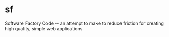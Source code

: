# sf
Software Factory Code -- an attempt to make to reduce friction for creating high quality, simple web applications
